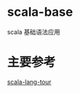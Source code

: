 # scala-base
scala 基础语法应用
# 主要参考
[scala-lang-tour](https://docs.scala-lang.org/zh-cn/tour/tour-of-scala.html)